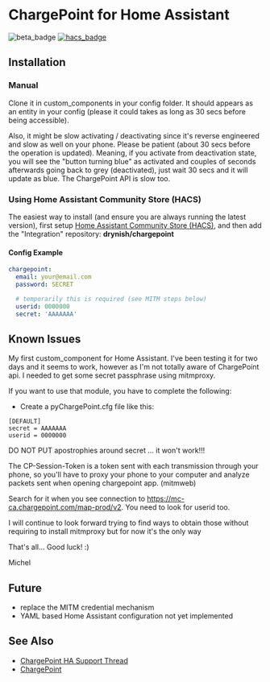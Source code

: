 # ChargePoint for Home Assistant

![beta_badge](https://img.shields.io/badge/maturity-Alpha-red.png)
[![hacs_badge](https://img.shields.io/badge/HACS-Default-orange.svg)](https://github.com/custom-components/hacs)

## Installation

### Manual

Clone it in custom_components in your config folder. It should appears as an entity in your config (please it could takes as long as 30 secs before being accessible).

Also, it might be slow activating / deactivating since it's reverse engineered and slow as well on your phone. Please be patient (about 30 secs before the operation is updated). Meaning, if you activate from deactivation state, you will see the "button turning blue" as activated and couples of seconds afterwards going back to grey (deactivated), just wait 30 secs and it will update as blue. The ChargePoint API is slow too.

### Using Home Assistant Community Store (HACS)

The easiest way to install (and ensure you are always running the latest version), first setup [Home Assistant Community Store (HACS)](https://github.com/custom-components/hacs), and then add the "Integration" repository: **drynish/chargepoint**

#### Config Example

```yaml
chargepoint:
  email: your@email.com
  password: SECRET

  # temporarily this is required (see MITM steps below)
  userid: 0000000
  secret: 'AAAAAAA'
```

## Known Issues

My first custom_component for Home Assistant. I've been testing it for two days and it seems to work, however as I'm not totally aware of ChargePoint api. I needed to get some secret passphrase using mitmproxy.

If you want to use that module, you have to complete the following:

* Create a pyChargePoint.cfg file like this:
```
[DEFAULT]
secret = AAAAAAA
userid = 0000000
```

DO NOT PUT apostrophies around secret ... it won't work!!!

The CP-Session-Token is a token sent with each transmission through your phone, so you'll have to proxy your phone to your computer and analyze packets sent when opening chargepoint app. (mitmweb) 

Search for it when you see connection to https://mc-ca.chargepoint.com/map-prod/v2. You need to look for userid too.

I will continue to look forward trying to find ways to obtain those without requiring to install mitmproxy but for now it's the only way

That's all... Good luck! :)

Michel

## Future

* replace the MITM credential mechanism
* YAML based Home Assistant configuration not yet implemented

## See Also

* [ChargePoint HA Support Thread](https://community.home-assistant.io/t/chargepoint-support/65353/7)
* [ChargePoint](https://www.chargepoint.com/)
